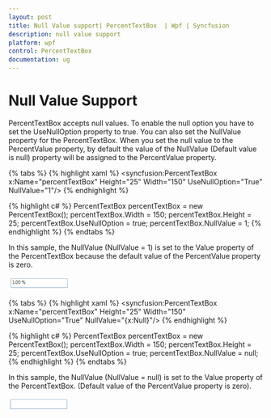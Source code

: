 ```yaml
---
layout: post
title: Null Value support| PercentTextBox  | Wpf | Syncfusion
description: null value support
platform: wpf
control: PercentTextBox 
documentation: ug
---
```


# Null Value Support

PercentTextBox accepts null values. To enable the null option you have to set the UseNullOption property to true. You can also set the NullValue property for the PercentTextBox. When you set the null value to the PercentValue property, by default the value of the NullValue (Default value is null) property will be assigned to the PercentValue property. 

{% tabs %}
{% highlight xaml %}
<syncfusion:PercentTextBox x:Name="percentTextBox" Height="25" Width="150" 
                           UseNullOption="True" NullValue="1"/>
						   {% endhighlight %}
				

{% highlight c# %} 
PercentTextBox percentTextBox = new PercentTextBox();
percentTextBox.Width = 150;
percentTextBox.Height = 25;
percentTextBox.UseNullOption = true;
percentTextBox.NullValue = 1;
{% endhighlight %}
{% endtabs %}


In this sample, the NullValue (NullValue = 1) is set to the Value property of the PercentTextBox because the default value of the PercentValue property is zero.

![](Null-Value-support_images/Null-Value-support_img1.png)


{% tabs %}
{% highlight xaml %}
<syncfusion:PercentTextBox x:Name="percentTextBox" Height="25" Width="150"  
                          UseNullOption="True" NullValue="{x:Null}"/>
						  {% endhighlight %}
				

{% highlight c# %}
PercentTextBox percentTextBox = new PercentTextBox();
percentTextBox.Width = 150;
percentTextBox.Height = 25;
percentTextBox.UseNullOption = true;
percentTextBox.NullValue = null;
{% endhighlight %}
{% endtabs %}


In this sample, the NullValue (NullValue = null) is set to the Value property of the PercentTextBox. (Default value of the PercentValue property is zero).

![](Null-Value-support_images/Null-Value-support_img2.png)


